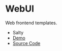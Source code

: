 # WebUI
Web frontend templates.

- Salty
- [Demo](https://htmujahid.github.io/WebUI/Salty)
- [Source Code](https://github.com/htmujahid/WebUI/tree/main/Salty)